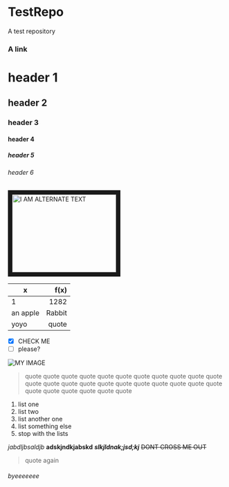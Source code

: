 # TestRepo
A test repository

### A link
# header 1
## header 2
### header 3
#### header 4
##### header 5
###### header 6

<a href="http://www.youtube.com/watch?feature=player_embedded&v=dQw4w9WgXcQ
" target="_blank"><img src="http://img.youtube.com/vi/dQw4w9WgXcQ/0.jpg" 
alt="I AM ALTERNATE TEXT" width="240" height="180" border="10" /></a>

| x | f(x) |
| --- | ---------------: |
| 1 | 1282 |
| an apple | Rabbit |
| yoyo | quote |

- [x] CHECK ME
- [ ] please?

![MY IMAGE](https://media.idownloadblog.com/wp-content/uploads/2018/07/Samsung-iphone-X-ad-notch.jpg)

> quote quote quote quote quote quote quote quote quote quote quote quote quote quote 
> quote quote quote quote quote quote quote quote quote quote quote quote quote quote 

1. list one
2. list two
3. list another one
4. list something else
5. stop with the lists

*jabdljbsaldjb*
**adskjndkjabskd**
**_slkjldnak;jsd;kj_**
~~DONT CROSS ME OUT~~
> quote again
###### byeeeeeee


